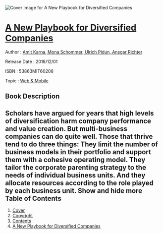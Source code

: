 ![Cover image for A New Playbook for Diversified Companies](https://imgdetail.ebookreading.net/cover/cover/20200215/EB53863MIT60208.jpg)

[A New Playbook for Diversified Companies](https://ebookreading.net/view/book/A+New+Playbook+for+Diversified+Companies-EB53863MIT60208_1.html "A New Playbook for Diversified Companies")
====================================================================================================================

Author : [Amit Karna](https://ebookreading.net/search/author/Amit+Karna),[ Mona Schommer](https://ebookreading.net/search/author/+Mona+Schommer),[ Ulrich Pidun](https://ebookreading.net/search/author/+Ulrich+Pidun),[ Ansgar Richter](https://ebookreading.net/search/author/+Ansgar+Richter)

Release Date : 2018/12/01

ISBN : 53863MIT60208

Topic : [Web & Mobile](https://ebookreading.net/search/category/web-mobile)

Book Description
-----------------

 Scholars have argued for years that high levels of diversification harm company performance and value creation. But multi-business companies can do quite well. Those that thrive tend to do three things: They limit the number of business models in their portfolio and support them with a cohesive operating model. They tailor the corporate parenting strategy to the needs of individual business units. And they allocate resources according to the role played by each business unit.        Show and hide more                
Table of Contents
-----------------

1. [Cover](https://ebookreading.net/view/book/A+New+Playbook+for+Diversified+Companies-EB53863MIT60208_1.html)
1. [Copyright](https://ebookreading.net/view/book/A+New+Playbook+for+Diversified+Companies-EB53863MIT60208_4.html)
1. [Contents](https://ebookreading.net/view/book/A+New+Playbook+for+Diversified+Companies-EB53863MIT60208_2.html)
1. [A New Playbook for Diversified Companies](https://ebookreading.net/view/book/A+New+Playbook+for+Diversified+Companies-EB53863MIT60208_3.html#h1-1)

